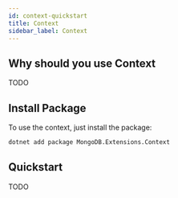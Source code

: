 ```yaml
---
id: context-quickstart
title: Context
sidebar_label: Context
---
```


## Why should you use Context

TODO

## Install Package

To use the context, just install the package:

```bash
dotnet add package MongoDB.Extensions.Context
```

## Quickstart

TODO